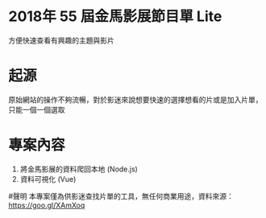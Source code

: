 # 2018年 55 屆金馬影展節目單 Lite
方便快速查看有興趣的主題與影片

# 起源
原始網站的操作不夠流暢，對於影迷來說想要快速的選擇想看的片或是加入片單，只能一個一個選取

# 專案內容
1. 將金馬影展的資料爬回本地 (Node.js)
2. 資料可視化 (Vue)

#聲明
本專案僅為供影迷查找片單的工具，無任何商業用途，資料來源：https://goo.gl/XAmXoq
